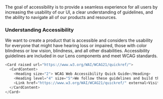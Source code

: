 The goal of accessibility is to provide a seamless experience for all users by increasing the usability of our UI, a clear understanding of guidelines, and the ability to navigate all of our products and resources.

### Understanding Accessibility

We want to create a product that is accessible and considers the usability for everyone that might have hearing loss or impaired, those with color blindness or low vision, blindness, and all other disabilities. Accessibility guidelines are included in our Lens components and meet WCAG standards.

```js noeditor
<Card raised url="https://www.w3.org/WAI/WCAG21/quickref/">
  <CardContent>
    <Heading size="2"> WCAG Web Accessibility Quick Guide</Heading>
    <Heading level="4" size="5">We follow these guidelines and build them into every Lens component.</Heading>
    <Link href="https://www.w3.org/WAI/WCAG21/quickref/" external>Visit WCAG Quick Guide <Icon name="external" /></Link>
  </CardContent>
</Card>
```
